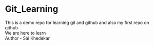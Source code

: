 # Git_Learning
This is a demo repo for learning git and github and also my first repo on github<br>
We are here to learn 
<br>
Author - Sai Khedekar 
